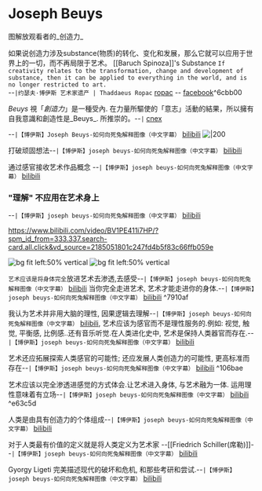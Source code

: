 # Joseph Beuys
图解放观看者的_创造力_


如果说创造力涉及substance(物质)的转化、变化和发展，那么它就可以应用于世界上的一切，而不再局限于艺术。
[[Baruch Spinoza]]'s Substance
`If creativity relates to the transformation, change and development of substance, then it can be applied to everything in the world, and is no longer restricted to art.`  
--`|约瑟夫·博伊斯 艺术家遗产 | Thaddaeus Ropac` [ropac](https://ropac.net/zh/artists/29-/) -- [facebook](https://www.facebook.com/ThaddaeusRopac/photos/a.1539363166094108/4442689749094754/?type=3)^6cbb00


_Beuys_ 視「_創造力_」是一種受內. 在力量所驅使的「意志」活動的結果，所以擁有自我意識和創造性是_Beuys_. 所推崇的。--`|` [cnex](https://www.cnex.org.hk/download/Joseph%20Beuys%20&%20Social%20Sculpture.pdf)


--`|【博伊斯】Joseph Beuys-如何向死兔解释图像（中文字幕）` [bilibili](https://www.bilibili.com/video/BV1PE411i7HP?p=1&t=4)
![|200](http://i2.hdslb.com/bfs/archive/2d1f9c89f923c8e62c53ff10f01c63017b7e7559.jpg)



打破顽固想法--`|【博伊斯】joseph beuys-如何向死兔解释图像（中文字幕）` [bilibili](https://www.bilibili.com/video/BV1PE411i7HP?p=1&t=55)


通过感官接收艺术作品概念 --`|【博伊斯】joseph beuys-如何向死兔解释图像（中文字幕）` [bilibili](https://www.bilibili.com/video/BV1PE411i7HP?p=1&t=229)

### "理解" 不应用在艺术身上
--`|【博伊斯】joseph beuys-如何向死兔解释图像（中文字幕）` [bilibili](https://www.bilibili.com/video/BV1PE411i7HP?p=1&t=347)

https://www.bilibili.com/video/BV1PE411i7HP/?spm_id_from=333.337.search-card.all.click&vd_source=2185051801c247fd4b5f83c66ffb059e

 ![bg fit left:50% vertical](https://i.imgur.com/IX9TNTZ.webp)
![bg fit left:50% vertical](https://i.imgur.com/8ggvOPq.webp)





`艺术应该是将身体完全`放进艺术去渗透,去感受--`|【博伊斯】joseph beuys-如何向死兔解释图像（中文字幕）` [bilibili](https://www.bilibili.com/video/BV1PE411i7HP?p=1&t=362) 当你完全走进艺术, 艺术才能走进你的身体.--`|【博伊斯】joseph beuys-如何向死兔解释图像（中文字幕）` [bilibili](https://www.bilibili.com/video/BV1PE411i7HP?p=1&t=372) ^7910af


我认为艺术并非用大脑的理性, 因果逻辑去理解--`|【博伊斯】joseph beuys-如何向死兔解释图像（中文字幕）` [bilibili](https://www.bilibili.com/video/BV1PE411i7HP?p=1&t=256), 艺术应该为感官而不是理性服务的.例如: 视觉, 触觉, 平衡感, 比例感..还有音乐听觉.在人类进化史中,  艺术是保持人类器官而存在.--`|【博伊斯】joseph beuys-如何向死兔解释图像（中文字幕）` [bilibili](https://www.bilibili.com/video/BV1PE411i7HP?p=1&t=326)

艺术还应拓展探索人类感官的可能性; 还应发展人类创造力的可能性, 更高标准而存在--`|【博伊斯】joseph beuys-如何向死兔解释图像（中文字幕）` [bilibili](https://www.bilibili.com/video/BV1PE411i7HP?p=1&t=334) ^106bae



艺术应该以完全渗透进感觉的方式体会.让艺术进入身体, 与艺术融为一体.
运用理性意味着有立场--`|【博伊斯】joseph beuys-如何向死兔解释图像（中文字幕）` [bilibili](https://www.bilibili.com/video/BV1PE411i7HP?p=1&t=297) ^e63c5d

人类是由具有创造力的个体组成--`|【博伊斯】joseph beuys-如何向死兔解释图像（中文字幕）` [bilibili](https://www.bilibili.com/video/BV1PE411i7HP?p=1&t=650)

 
对于人类最有价值的定义就是将人类定义为艺术家 --[[Friedrich Schiller(席勒)]]--`|【博伊斯】joseph beuys-如何向死兔解释图像（中文字幕）` [bilibili](https://www.bilibili.com/video/BV1PE411i7HP?p=1&t=671)


Gyorgy Ligeti 完美描述现代的破坏和危机, 和那些考研和尝试.--`|【博伊斯】joseph beuys-如何向死兔解释图像（中文字幕）` [bilibili](https://www.bilibili.com/video/BV1PE411i7HP?p=1&t=608)
